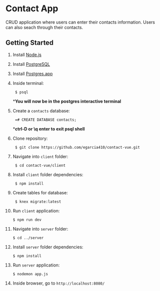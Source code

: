# Contact App

CRUD application where users can enter their contacts information. Users can also seach through their contacts.

## Getting Started

1. Install [Node.js](https://nodejs.org/en/download/)
2. Install [PostgreSQL](https://www.postgresql.org/download/)
3. Install [Postgres.app](https://postgresapp.com/)
4. Inside terminal:

        $ psql

    ***You will now be in the postgres interactive terminal**

5. Create a `contacts` database:

        =# CREATE DATABASE contacts;

    ***ctrl-D or \q enter to exit psql shell**

6. Clone repository:

        $ git clone https://github.com/egarcia410/contact-vue.git

7. Navigate into `client` folder:

        $ cd contact-vue/client

8. Install `client` folder dependencies:

        $ npm install

9. Create tables for database:

        $ knex migrate:latest

10. Run `client` application:

        $ npm run dev

11. Navigate into `server` folder:

        $ cd ../server

12. Install `server` folder dependencies:

        $ npm install

13. Run `server` application:

        $ nodemon app.js
        
14. Inside browser, go to `http://localhost:8080/`


        